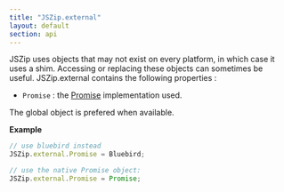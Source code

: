 ```yaml
---
title: "JSZip.external"
layout: default
section: api
---
```


JSZip uses objects that may not exist on every platform, in which case it uses
a shim.
Accessing or replacing these objects can sometimes be useful. JSZip.external
contains the following properties :

* `Promise` : the [Promise](https://developer.mozilla.org/en-US/docs/Web/JavaScript/Reference/Global_Objects/Promise) implementation used.

The global object is prefered when available.

__Example__

```js
// use bluebird instead
JSZip.external.Promise = Bluebird;

// use the native Promise object:
JSZip.external.Promise = Promise;
```


